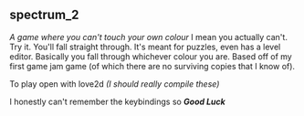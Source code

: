 ## spectrum_2
_A game where you can't touch your own colour_
I mean you actually can't. Try it. You'll fall straight through.
It's meant for puzzles, even has a level editor. Basically you fall through whichever colour you are. Based off of my first game jam game (of which there are no surviving copies that I know of).

To play open with love2d _(I should really compile these)_

I honestly can't remember the keybindings so _**Good Luck**_
